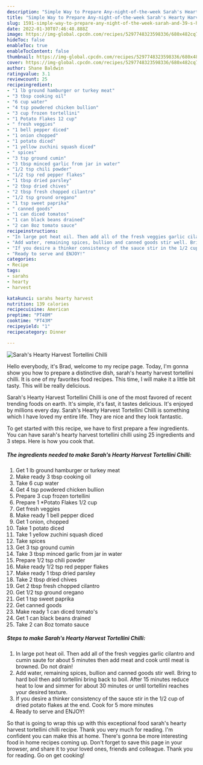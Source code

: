 ```yaml
---
description: "Simple Way to Prepare Any-night-of-the-week Sarah's Hearty Harvest Tortellini Chilli"
title: "Simple Way to Prepare Any-night-of-the-week Sarah's Hearty Harvest Tortellini Chilli"
slug: 1591-simple-way-to-prepare-any-night-of-the-week-sarah-and-39-s-hearty-harvest-tortellini-chilli
date: 2022-01-30T07:46:48.888Z
image: https://img-global.cpcdn.com/recipes/5297748323598336/680x482cq70/sarahs-hearty-harvest-tortellini-chilli-recipe-main-photo.jpg
hideToc: false
enableToc: true
enableTocContent: false
thumbnail: https://img-global.cpcdn.com/recipes/5297748323598336/680x482cq70/sarahs-hearty-harvest-tortellini-chilli-recipe-main-photo.jpg
cover: https://img-global.cpcdn.com/recipes/5297748323598336/680x482cq70/sarahs-hearty-harvest-tortellini-chilli-recipe-main-photo.jpg
author: Shane Baldwin
ratingvalue: 3.1
reviewcount: 25
recipeingredient:
- "1 lb ground hamburger or turkey meat"
- "3 tbsp cooking oil"
- "6 cup water"
- "4 tsp powdered chicken bullion"
- "3 cup frozen tortellini"
- "1 Potato Flakes 12 cup"
- " fresh veggies"
- "1 bell pepper diced"
- "1 onion chopped"
- "1 potato diced"
- "1 yellow zuchini squash diced"
- " spices"
- "3 tsp ground cumin"
- "3 tbsp minced garlic from jar in water"
- "1/2 tsp chili powder"
- "1/2 tsp red pepper flakes"
- "1 tbsp dried parsley"
- "2 tbsp dried chives"
- "2 tbsp fresh chopped cilantro"
- "1/2 tsp ground oregano"
- "1 tsp sweet paprika"
- " canned goods"
- "1 can diced tomatos"
- "1 can black beans drained"
- "2 can 8oz tomato sauce"
recipeinstructions:
- "In large pot heat oil. Then add all of the fresh veggies garlic cilantro and cumin saute for about 5 minutes then add meat and cook until meat is browned. Do not drain!"
- "Add water, remaining spices, bullion and canned goods stir well. Bring to hard boil then add tortellini bring back to boil. After 15 minutes reduce heat to low and simmer for about 30 minutes or until tortellini reaches your desired texture."
- "If you desire a thinker consistency of the sauce stir in the 1/2 cup of dried potato flakes at the end. Cook for 5 more minutes"
- "Ready to serve and ENJOY!"
categories:
- Recipe
tags:
- sarahs
- hearty
- harvest

katakunci: sarahs hearty harvest 
nutrition: 139 calories
recipecuisine: American
preptime: "PT40M"
cooktime: "PT43M"
recipeyield: "1"
recipecategory: Dinner

---
```



![Sarah&#39;s Hearty Harvest Tortellini Chilli](https://img-global.cpcdn.com/recipes/5297748323598336/680x482cq70/sarahs-hearty-harvest-tortellini-chilli-recipe-main-photo.jpg)

Hello everybody, it's Brad, welcome to my recipe page. Today, I'm gonna show you how to prepare a distinctive dish, sarah&#39;s hearty harvest tortellini chilli. It is one of my favorites food recipes. This time, I will make it a little bit tasty. This will be really delicious.

Sarah&#39;s Hearty Harvest Tortellini Chilli is one of the most favored of recent trending foods on earth. It's simple, it's fast, it tastes delicious. It's enjoyed by millions every day. Sarah&#39;s Hearty Harvest Tortellini Chilli is something which I have loved my entire life. They are nice and they look fantastic.




To get started with this recipe, we have to first prepare a few ingredients. You can have sarah&#39;s hearty harvest tortellini chilli using 25 ingredients and 3 steps. Here is how you cook that.

<!--inarticleads1-->

##### The ingredients needed to make Sarah&#39;s Hearty Harvest Tortellini Chilli:

1. Get 1 lb ground hamburger or turkey meat
1. Make ready 3 tbsp cooking oil
1. Take 6 cup water
1. Get 4 tsp powdered chicken bullion
1. Prepare 3 cup frozen tortellini
1. Prepare 1 *Potato Flakes 1/2 cup
1. Get  fresh veggies
1. Make ready 1 bell pepper diced
1. Get 1 onion, chopped
1. Take 1 potato diced
1. Take 1 yellow zuchini squash diced
1. Take  spices
1. Get 3 tsp ground cumin
1. Take 3 tbsp minced garlic from jar in water
1. Prepare 1/2 tsp chili powder
1. Make ready 1/2 tsp red pepper flakes
1. Make ready 1 tbsp dried parsley
1. Take 2 tbsp dried chives
1. Get 2 tbsp fresh chopped cilantro
1. Get 1/2 tsp ground oregano
1. Get 1 tsp sweet paprika
1. Get  canned goods
1. Make ready 1 can diced tomato&#39;s
1. Get 1 can black beans drained
1. Take 2 can 8oz tomato sauce




<!--inarticleads2-->

##### Steps to make Sarah&#39;s Hearty Harvest Tortellini Chilli:

1. In large pot heat oil. Then add all of the fresh veggies garlic cilantro and cumin saute for about 5 minutes then add meat and cook until meat is browned. Do not drain!
1. Add water, remaining spices, bullion and canned goods stir well. Bring to hard boil then add tortellini bring back to boil. After 15 minutes reduce heat to low and simmer for about 30 minutes or until tortellini reaches your desired texture.
1. If you desire a thinker consistency of the sauce stir in the 1/2 cup of dried potato flakes at the end. Cook for 5 more minutes
1. Ready to serve and ENJOY!



So that is going to wrap this up with this exceptional food sarah&#39;s hearty harvest tortellini chilli recipe. Thank you very much for reading. I'm confident you can make this at home. There's gonna be more interesting food in home recipes coming up. Don't forget to save this page in your browser, and share it to your loved ones, friends and colleague. Thank you for reading. Go on get cooking!

